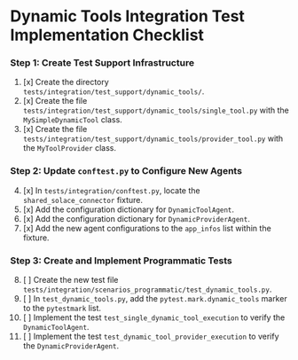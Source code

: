 # Dynamic Tools Integration Test Implementation Checklist

### Step 1: Create Test Support Infrastructure

1.  [x] Create the directory `tests/integration/test_support/dynamic_tools/`.
2.  [x] Create the file `tests/integration/test_support/dynamic_tools/single_tool.py` with the `MySimpleDynamicTool` class.
3.  [x] Create the file `tests/integration/test_support/dynamic_tools/provider_tool.py` with the `MyToolProvider` class.

### Step 2: Update `conftest.py` to Configure New Agents

4.  [x] In `tests/integration/conftest.py`, locate the `shared_solace_connector` fixture.
5.  [x] Add the configuration dictionary for `DynamicToolAgent`.
6.  [x] Add the configuration dictionary for `DynamicProviderAgent`.
7.  [x] Add the new agent configurations to the `app_infos` list within the fixture.

### Step 3: Create and Implement Programmatic Tests

8.  [ ] Create the new test file `tests/integration/scenarios_programmatic/test_dynamic_tools.py`.
9.  [ ] In `test_dynamic_tools.py`, add the `pytest.mark.dynamic_tools` marker to the `pytestmark` list.
10. [ ] Implement the test `test_single_dynamic_tool_execution` to verify the `DynamicToolAgent`.
11. [ ] Implement the test `test_dynamic_tool_provider_execution` to verify the `DynamicProviderAgent`.
